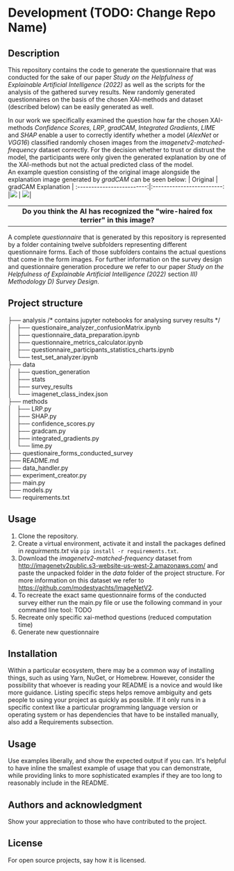 # Development (TODO: Change Repo Name)

## Description
This repository contains the code to generate the questionnaire that was conducted for the sake of our paper *Study on the Helpfulness of Explainable Artificial Intelligence (2022)* as well as the scripts for the analysis of the gathered survey results. New randomly generated questionnaires on the basis of the chosen XAI-methods and dataset (described below) can be easily generated as well. 

In our work we specifically examined the question how far the chosen XAI-methods *Confidence Scores,* *LRP*, *gradCAM*, *Integrated Gradients*, *LIME* and *SHAP* enable a user to correctly identify whether a model (*AlexNet* or *VGG16*) classified randomly chosen images from the *imagenetv2-matched-frequency* dataset correctly. For the decision whether to trust or distrust the model, the participants were only given the generated explanation by one of the XAI-methods but not the actual predicted class of the model.\
An example question consisting of the original image alongside the explanation image generated by *gradCAM* can be seen below:
| Original              |  gradCAM Explanation |
:-------------------------:|:-------------------------:
|![](questionnaire_forms_11-07_13-06/questionnaire_1/21_org_6f2560e89689123641fa630eb529a3d6653f5d15.jpeg)  |  ![](questionnaire_forms_11-07_13-06/questionnaire_1/21_vgg_False_gradCAM_6f2560e89689123641fa630eb529a3d6653f5d15.jpeg)|

|  |
|:-:|
|**Do you think the AI has recognized the "wire-haired fox terrier" in this image?**|


A complete *questionnaire* that is generated by this repository is represented by a folder containing twelve subfolders representing  different questionnaire forms. Each of those subfolders contains the actual questions that come in the form images. For further information on the survey design and questionnaire generation procedure we refer to our paper *Study on the Helpfulness of Explainable Artificial Intelligence (2022)* section *III) Methodology D) Survey Design*.


## Project structure

├── analysis /* contains jupyter notebooks for analysing survey results */\
│   ├── questionaire_analyzer_confusionMatrix.ipynb\
│   ├── questionnaire_data_preparation.ipynb\
│   ├── questionnaire_metrics_calculator.ipynb\
│   ├── questionnaire_participants_statistics_charts.ipynb\
│   └── test_set_analyzer.ipynb\
├── data\
│   ├── question_generation\
│   ├── stats\
│   ├── survey_results\
│   └── imagenet_class_index.json\
├── methods \
│   ├── LRP.py\
│   ├── SHAP.py\
│   ├── confidence_scores.py\
│   ├── gradcam.py\
│   ├── integrated_gradients.py\
│   └── lime.py\
├── questionaire_forms_conducted_survey\
├── README.md\
├── data_handler.py\
├── experiment_creator.py\
├── main.py\
├── models.py\
└── requirements.txt

## Usage
1. Clone the repository.
2. Create a virtual environment, activate it  and install the packages defined in *requirments.txt* via `pip install -r requirements.txt`.
3. Download the *imagenetv2-matched-frequency* dataset from http://imagenetv2public.s3-website-us-west-2.amazonaws.com/ and paste the unpacked folder in the *data* folder of the project structure. For more information on this dataset we refer to https://github.com/modestyachts/ImageNetV2.
4. To recreate the exact same questionnaire forms of the conducted survey either run the main.py file or use the following command in your command line tool: TODO
5. Recreate only specific xai-method questions (reduced computation time)
6. Generate new questionnaire 


## Installation
Within a particular ecosystem, there may be a common way of installing things, such as using Yarn, NuGet, or Homebrew. However, consider the possibility that whoever is reading your README is a novice and would like more guidance. Listing specific steps helps remove ambiguity and gets people to using your project as quickly as possible. If it only runs in a specific context like a particular programming language version or operating system or has dependencies that have to be installed manually, also add a Requirements subsection.

## Usage
Use examples liberally, and show the expected output if you can. It's helpful to have inline the smallest example of usage that you can demonstrate, while providing links to more sophisticated examples if they are too long to reasonably include in the README.

## Authors and acknowledgment
Show your appreciation to those who have contributed to the project.

## License
For open source projects, say how it is licensed.

